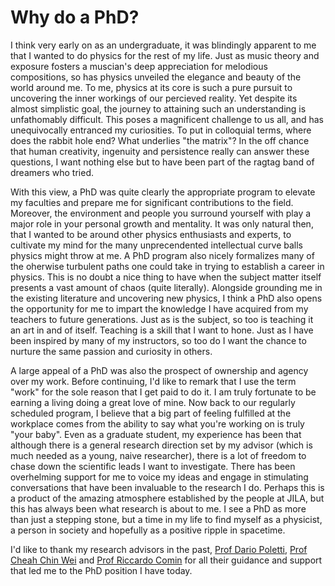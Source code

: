 # Why do a PhD?

I think very early on as an undergraduate, it was blindingly apparent to me that I wanted to do physics for the rest of my life. Just as music theory and exposure fosters a muscian's deep appreciation for melodious compositions, so has physics unveiled the elegance and beauty of the world around me. To me, physics at its core is such a pure pursuit to uncovering the inner workings of our percieved reality. Yet despite its almost simplistic goal, the journey to attaining such an understanding is unfathomably difficult. This poses a magnificent challenge to us all, and has unequivocally entranced my curiosities. To put in colloquial terms, where does the rabbit hole end? What underlies "the matrix"? In the off chance that human creativity, ingenuity and persistence really can answer these questions, I want nothing else but to have been part of the ragtag band of dreamers who tried.

With this view, a PhD was quite clearly the appropriate program to elevate my faculties and prepare me for significant contributions to the field. Moreover, the environment and people you surround yourself with play a major role in your personal growth and mentality. It was only natural then, that I wanted to be around other physics enthusiasts and experts, to cultivate my mind for the many unprecendented intellectual curve balls physics might throw at me. A PhD program also nicely formalizes many of the oherwise turbulent paths one could take in trying to establish a career in physics. This is no doubt a nice thing to have when the subject matter itself presents a vast amount of chaos (quite literally). Alongside grounding me in the existing literature and uncovering new physics, I think a PhD also opens the opportunity for me to impart the knowledge I have acquired from my teachers to future generations. Just as is the subject, so too is teaching it an art in and of itself. Teaching is a skill that I want to hone. Just as I have been inspired by many of my instructors, so too do I want the chance to nurture the same passion and curiosity in others. 

A large appeal of a PhD was also the prospect of ownership and agency over my work. Before continuing, I'd like to remark that I use the term "work" for the sole reason that I get paid to do it. I am truly fortunate to be earning a living doing a great love of mine. Now back to our regularly scheduled program, I believe that a big part of feeling fulfilled at the workplace comes from the ability to say what you're working on is truly "your baby". Even as a graduate student, my experience has been that although there is a general research direction set by my advisor (which is much needed as a young, naive researcher), there is a lot of freedom to chase down the scientific leads I want to investigate. There has been overhelming support for me to voice my ideas and engage in stimulating conversations that have been invaluable to the research I do. Perhaps this is a product of the amazing atmosphere established by the people at JILA, but this has always been what research is about to me. I see a PhD as more than just a stepping stone, but a time in my life to find myself as a physicist, a person in society and hopefully as a positive ripple in spacetime.

I'd like to thank my research advisors in the past, [Prof Dario Poletti](https://people.sutd.edu.sg/~dario_poletti/), [Prof Cheah Chin Wei](https://epd.sutd.edu.sg/people/faculty/cheah-chin-wei) and [Prof Riccardo Comin](http://scattering.mit.edu/) for all their guidance and support that led me to the PhD position I have today. 
